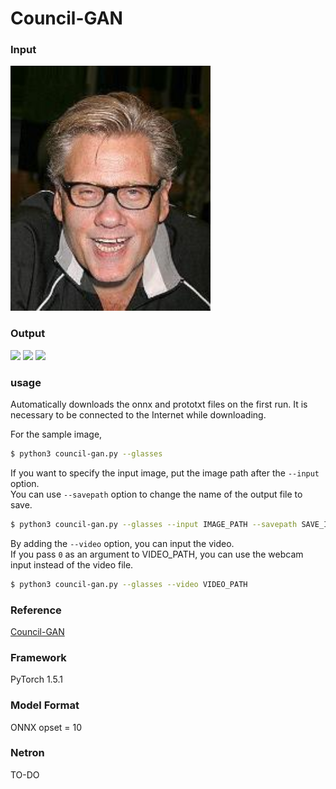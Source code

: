 # Council-GAN

### Input
<img src='sample.jpg' width='320px'>


### Output
<img src='output-glasses.png' width='320px'>

<img src='output-m2f.png' width='320px'>

<img src='output-anime.png' width='320px'>


### usage
Automatically downloads the onnx and prototxt files on the first run.
It is necessary to be connected to the Internet while downloading.

For the sample image,
``` bash
$ python3 council-gan.py --glasses
```

If you want to specify the input image, put the image path after the `--input` option.  
You can use `--savepath` option to change the name of the output file to save.
```bash
$ python3 council-gan.py --glasses --input IMAGE_PATH --savepath SAVE_IMAGE_PATH
```

By adding the `--video` option, you can input the video.   
If you pass `0` as an argument to VIDEO_PATH, you can use the webcam input instead of the video file.
```bash
$ python3 council-gan.py --glasses --video VIDEO_PATH
```

### Reference
[Council-GAN](https://github.com/Onr/Council-GAN)

### Framework
PyTorch 1.5.1

### Model Format
ONNX opset = 10

### Netron

TO-DO